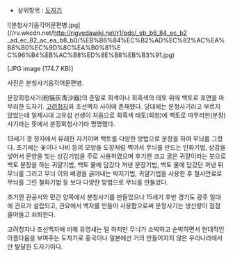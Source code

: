   * 상위항목 : [도자기](%EB%8F%84%EC%9E%90%EA%B8%B0.md)  

![분청사기음각어문편병.jpg](//rv.wkcdn.net/http://rigvedawiki.net/r1/pds/_eb_b6_84_ec_b2
_ad_ec_82_ac_ea_b8_b0/%EB%B6%84%EC%B2%AD%EC%82%AC%EA%B8%B0%EC%9D%8C%EA%B0%81%E
C%96%B4%EB%AC%B8%ED%8E%B8%EB%B3%91.jpg)

[JPG image (174.7 KB)]

  
사진은 분청사기음각어문편병.

분장회청사기(粉裝灰靑沙器)의 준말로 회색이나 회흑색의 태토 위에 백토로 표면을 마무리한 도자기.
[고려청자](%EA%B3%A0%EB%A0%A4%EC%B2%AD%EC%9E%90.md)와 조선백자 사이에 존재했다. 당대에는 분청사기라고
부르지 않았는데 일제시대 고유섭 선생이 처음으로 회흑색 태토(회청)에 백토로 마무리한(분장) 사기라는 뜻에서 분장회청사기라 명명했다.

13세기 경 청자에서 유래한 자기이며 백토를 다양한 방법으로 분장을 하여 무늬를 그렸다. 초기에는 꽃이나 나비 등의 모양을 도장처럼 찍어서
무늬를 만드는 인화기법, 상감을 넣어서 문양을 빚는 상감기법을 주로 사용하였으며 후기엔 크고 굵은 귀얄이라는 붓으로 백토 분장을 하는
귀얄기법, 백토 물에 담갔다 꺼낸 분장기법, 백토 물에 담갔단 꺼낸 뒤 무늬를 그리고 무늬 이외 배경을 긁어내는 박지기법, 귀얄기법을 사용한
후 철사안료로 무늬를 그린 철화기법 등 보다 다양한 방법으로 무늬를 만들었다.

초기엔 관공서와 민간 양쪽에서 분청사기를 만들었으나 15세기 후반 경기도 광주 일대에 관요가 설립되고, 관요에서 백자를 만들어 사용함으로써
분청사기는 생산량이 점점 줄어들고 쇠퇴한다.

고려청자나 조선백자에 비해 유명새는 덜 하지만 무늬가 소박하고 순박하면서 현대적인 아름다움을 보여주는 도자기로 중국이나 일본에선 거의
만들어지지 않은 우리나라에서만 발달한 도자기이다.

